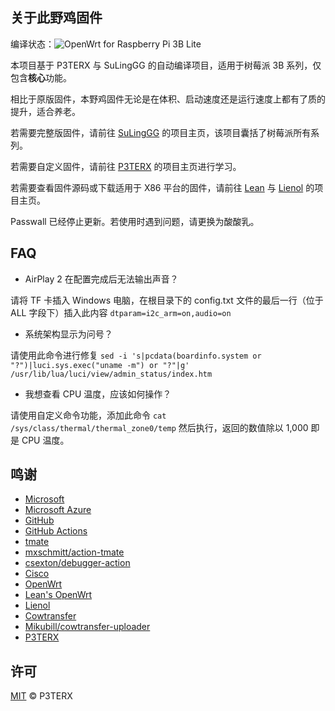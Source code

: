 ## 关于此野鸡固件
编译状态：![OpenWrt for Raspberry Pi 3B Lite](https://github.com/Pastechn/openwrt-rpi3-lite/workflows/OpenWrt%20for%20Raspberry%20Pi%203B%20Lite/badge.svg)

本项目基于 P3TERX 与 SuLingGG 的自动编译项目，适用于树莓派 3B 系列，仅包含**核心**功能。

相比于原版固件，本野鸡固件无论是在体积、启动速度还是运行速度上都有了质的提升，适合养老。

若需要完整版固件，请前往 [SuLingGG](https://github.com/SuLingGG/OpenWrt-Rpi) 的项目主页，该项目囊括了树莓派所有系列。

若需要自定义固件，请前往 [P3TERX](https://github.com/P3TERX/Actions-OpenWrt) 的项目主页进行学习。

若需要查看固件源码或下载适用于 X86 平台的固件，请前往 [Lean](https://github.com/coolsnowwolf/lede) 与 [Lienol](https://github.com/Lienol/openwrt-package) 的项目主页。

Passwall 已经停止更新。若使用时遇到问题，请更换为酸酸乳。

## FAQ

- AirPlay 2 在配置完成后无法输出声音？

请将 TF 卡插入 Windows 电脑，在根目录下的 config.txt 文件的最后一行（位于 ALL 字段下）插入此内容 `dtparam=i2c_arm=on,audio=on`

- 系统架构显示为问号？

请使用此命令进行修复 `sed -i 's|pcdata(boardinfo.system or "?")|luci.sys.exec("uname -m") or "?"|g' /usr/lib/lua/luci/view/admin_status/index.htm`

- 我想查看 CPU 温度，应该如何操作？

请使用自定义命令功能，添加此命令 `cat /sys/class/thermal/thermal_zone0/temp` 然后执行，返回的数值除以 1,000 即是 CPU 温度。

## 鸣谢
- [Microsoft](https://www.microsoft.com)
- [Microsoft Azure](https://azure.microsoft.com)
- [GitHub](https://github.com)
- [GitHub Actions](https://github.com/features/actions)
- [tmate](https://github.com/tmate-io/tmate)
- [mxschmitt/action-tmate](https://github.com/mxschmitt/action-tmate)
- [csexton/debugger-action](https://github.com/csexton/debugger-action)
- [Cisco](https://www.cisco.com/)
- [OpenWrt](https://github.com/openwrt/openwrt)
- [Lean's OpenWrt](https://github.com/coolsnowwolf/lede)
- [Lienol](https://github.com/Lienol/openwrt-package)
- [Cowtransfer](https://cowtransfer.com)
- [Mikubill/cowtransfer-uploader](https://github.com/Mikubill/cowtransfer-uploader)
- [P3TERX](https://github.com/P3TERX/Actions-OpenWrt)


## 许可
[MIT](https://github.com/P3TERX/Actions-OpenWrt/blob/master/LICENSE) © P3TERX
